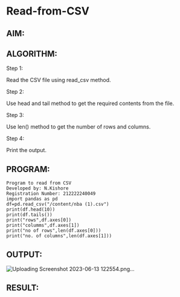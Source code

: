 # Read-from-CSV

## AIM:

## ALGORITHM:

Step 1:

Read the CSV file using read_csv method.

Step 2:

Use head and tail method to get the required contents from the file.

Step 3:

Use len() method to get the number of rows and columns.

Step 4:

Print the output.

## PROGRAM:
```
Program to read from CSV
Developed by: N.Kishore
Registration Number: 212222240049
import pandas as pd
df=pd.read_csv("/content/nba (1).csv")
print(df.head(10))
print(df.tails())
print("rows",df.axes[0])
print("columms",df.axes[1])
print("no of rows",len(df.axes[0]))
print("no. of columns",len(df.axes[1]))
```

## OUTPUT:

![Uploading Screenshot 2023-06-13 122554.png…]()

## RESULT:
